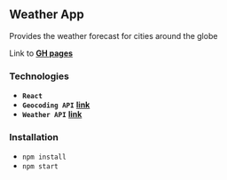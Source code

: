 ## Weather App

Provides the weather forecast for cities around the globe 

Link to **[GH pages](https://yuliaiv-iv.github.io/weather_app/)**
### Technologies

* **`React`**
* **`Geocoding API`** **[link](https://developers.google.com/maps/documentation/geocoding/overview?hl=es-419)**
* **`Weather API`** **[link](https://openweathermap.org/api)**
### Installation

* `npm install`
* `npm start`